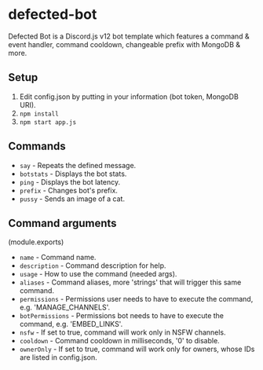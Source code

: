 # defected-bot
Defected Bot is a Discord.js v12 bot template which features a command &amp; event handler, command cooldown, changeable prefix with MongoDB &amp; more.

## Setup
1. Edit config.json by putting in your information (bot token, MongoDB URI).
2. `npm install`
3. `npm start app.js`

## Commands

- `say` - Repeats the defined message.
- `botstats` - Displays the bot stats.
- `ping` - Displays the bot latency.
- `prefix` - Changes bot's prefix.
- `pussy` - Sends an image of a cat.

## Command arguments

(module.exports)

- `name` - Command name.
- `description` - Command description for help.
- `usage` - How to use the command (needed args).
- `aliases` - Command aliases, more 'strings' that will trigger this same command.
- `permissions` - Permissions user needs to have to execute the command, e.g. 'MANAGE_CHANNELS'.
- `botPermissions` - Permissions bot needs to have to execute the command, e.g. 'EMBED_LINKS'.
- `nsfw` - If set to true, command will work only in NSFW channels.
- `cooldown` - Command cooldown in milliseconds, '0' to disable.
- `ownerOnly` - If set to true, command will work only for owners, whose IDs are listed in config.json.
